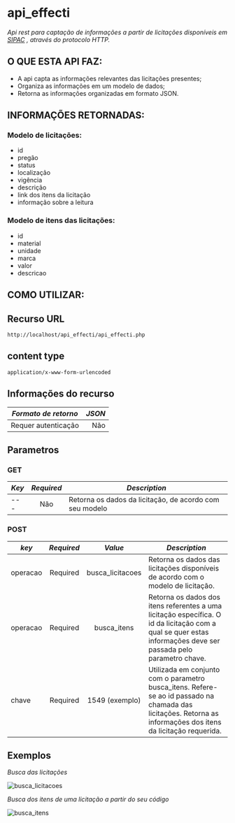 # api_effecti
 *Api rest para captação de informações a partir de licitações disponíveis em [SIPAC](https://sig.ifsc.edu.br/public/listaEditais.do?tipo=2&aba=p-editais-atas&buscaTodas=true&acao=544) , através do protocolo HTTP.*

## O QUE ESTA API FAZ: 
- A api capta as informações relevantes das licitações presentes;
- Organiza as informações em um modelo de dados;
- Retorna as informações organizadas em formato JSON.

## INFORMAÇÕES RETORNADAS:
### Modelo de licitações:
- id
- pregão
- status
- localização
- vigência
- descrição
- link dos itens da licitação
- informação sobre a leitura

### Modelo de itens das licitações:
- id
- material
- unidade
- marca
- valor
- descricao

## COMO UTILIZAR:

## Recurso URL
```
http://localhost/api_effecti/api_effecti.php
```
## content type 
```
application/x-www-form-urlencoded
```
## Informações do recurso

| *Formato de retorno* | *JSON* |
| ------------- | -----:|
| Requer autenticação | Não |

## Parametros

### GET

|*Key* | *Required* | *Description* |
| ------------- |:-------------:| -----|
|  --- | Não  | Retorna os dados da licitação, de acordo com seu modelo|


### POST
| *key*  |*Required* |*Value* |*Description* |
| ------------- |:-------------:|:-------------:| -----|
| operacao| Required | busca_licitacoes|Retorna os dados das licitações disponíveis de acordo com o modelo de licitação.|
| operacao| Required | busca_itens | Retorna os dados dos itens referentes a uma licitação específica. O id da licitação com a qual se quer estas informações deve ser passada pelo parametro chave.|
| chave   | Required | 1549 (exemplo) | Utilizada em conjunto com o parametro busca_itens. Refere-se ao id passado na chamada das licitações. Retorna as informações dos itens da licitação requerida. |

## Exemplos
*Busca das licitações*

![busca_licitacoes](https://user-images.githubusercontent.com/92892326/146692992-137a8e07-fc83-4231-8d64-a86090039927.png)

*Busca dos itens de uma licitação a partir do seu código*

![busca_itens](https://user-images.githubusercontent.com/92892326/146692980-6f02c462-693b-4284-90b9-a6bb4c167880.png)


